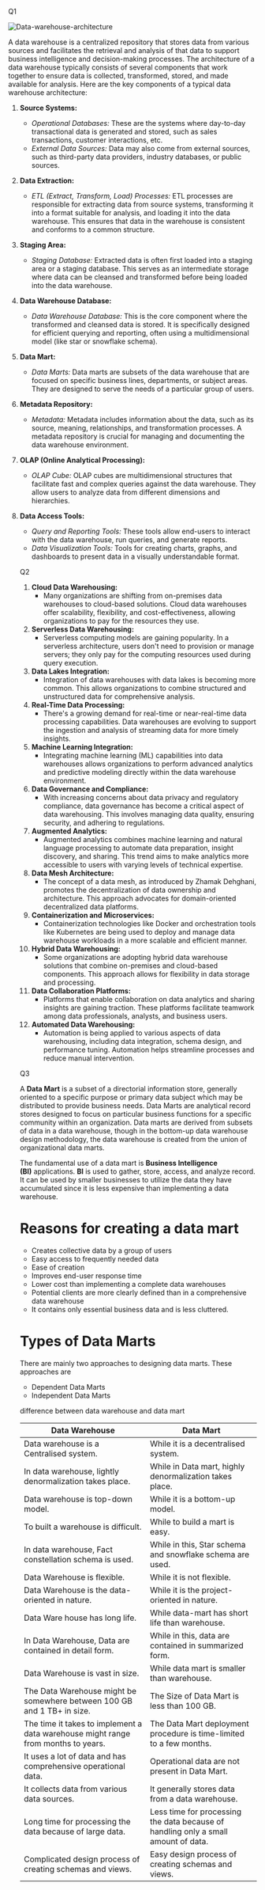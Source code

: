 Q1

![Data-warehouse-architecture](https://github.com/allelbhagya/dmw/assets/80905783/c4d35035-48b9-4900-b6e7-f78164e1232e)

A data warehouse is a centralized repository that stores data from various sources and facilitates the retrieval and analysis of that data to support business intelligence and decision-making processes. The architecture of a data warehouse typically consists of several components that work together to ensure data is collected, transformed, stored, and made available for analysis. Here are the key components of a typical data warehouse architecture:

1. **Source Systems:**
    - *Operational Databases:* These are the systems where day-to-day transactional data is generated and stored, such as sales transactions, customer interactions, etc.
    - *External Data Sources:* Data may also come from external sources, such as third-party data providers, industry databases, or public sources.
2. **Data Extraction:**
    - *ETL (Extract, Transform, Load) Processes:* ETL processes are responsible for extracting data from source systems, transforming it into a format suitable for analysis, and loading it into the data warehouse. This ensures that data in the warehouse is consistent and conforms to a common structure.
3. **Staging Area:**
    - *Staging Database:* Extracted data is often first loaded into a staging area or a staging database. This serves as an intermediate storage where data can be cleansed and transformed before being loaded into the data warehouse.
4. **Data Warehouse Database:**
    - *Data Warehouse Database:* This is the core component where the transformed and cleansed data is stored. It is specifically designed for efficient querying and reporting, often using a multidimensional model (like star or snowflake schema).
5. **Data Mart:**
    - *Data Marts:* Data marts are subsets of the data warehouse that are focused on specific business lines, departments, or subject areas. They are designed to serve the needs of a particular group of users.
6. **Metadata Repository:**
    - *Metadata:* Metadata includes information about the data, such as its source, meaning, relationships, and transformation processes. A metadata repository is crucial for managing and documenting the data warehouse environment.
7. **OLAP (Online Analytical Processing):**
    - *OLAP Cube:* OLAP cubes are multidimensional structures that facilitate fast and complex queries against the data warehouse. They allow users to analyze data from different dimensions and hierarchies.
8. **Data Access Tools:**
    - *Query and Reporting Tools:* These tools allow end-users to interact with the data warehouse, run queries, and generate reports.
    - *Data Visualization Tools:* Tools for creating charts, graphs, and dashboards to present data in a visually understandable format.
    
    Q2
    
    1. **Cloud Data Warehousing:**
        - Many organizations are shifting from on-premises data warehouses to cloud-based solutions. Cloud data warehouses offer scalability, flexibility, and cost-effectiveness, allowing organizations to pay for the resources they use.
    2. **Serverless Data Warehousing:**
        - Serverless computing models are gaining popularity. In a serverless architecture, users don't need to provision or manage servers; they only pay for the computing resources used during query execution.
    3. **Data Lakes Integration:**
        - Integration of data warehouses with data lakes is becoming more common. This allows organizations to combine structured and unstructured data for comprehensive analysis.
    4. **Real-Time Data Processing:**
        - There's a growing demand for real-time or near-real-time data processing capabilities. Data warehouses are evolving to support the ingestion and analysis of streaming data for more timely insights.
    5. **Machine Learning Integration:**
        - Integrating machine learning (ML) capabilities into data warehouses allows organizations to perform advanced analytics and predictive modeling directly within the data warehouse environment.
    6. **Data Governance and Compliance:**
        - With increasing concerns about data privacy and regulatory compliance, data governance has become a critical aspect of data warehousing. This involves managing data quality, ensuring security, and adhering to regulations.
    7. **Augmented Analytics:**
        - Augmented analytics combines machine learning and natural language processing to automate data preparation, insight discovery, and sharing. This trend aims to make analytics more accessible to users with varying levels of technical expertise.
    8. **Data Mesh Architecture:**
        - The concept of a data mesh, as introduced by Zhamak Dehghani, promotes the decentralization of data ownership and architecture. This approach advocates for domain-oriented decentralized data platforms.
    9. **Containerization and Microservices:**
        - Containerization technologies like Docker and orchestration tools like Kubernetes are being used to deploy and manage data warehouse workloads in a more scalable and efficient manner.
    10. **Hybrid Data Warehousing:**
        - Some organizations are adopting hybrid data warehouse solutions that combine on-premises and cloud-based components. This approach allows for flexibility in data storage and processing.
    11. **Data Collaboration Platforms:**
        - Platforms that enable collaboration on data analytics and sharing insights are gaining traction. These platforms facilitate teamwork among data professionals, analysts, and business users.
    12. **Automated Data Warehousing:**
        - Automation is being applied to various aspects of data warehousing, including data integration, schema design, and performance tuning. Automation helps streamline processes and reduce manual intervention.
    
    Q3
    
    A **Data Mart** is a subset of a directorial information store, generally oriented to a specific purpose or primary data subject which may be distributed to provide business needs. Data Marts are analytical record stores designed to focus on particular business functions for a specific community within an organization. Data marts are derived from subsets of data in a data warehouse, though in the bottom-up data warehouse design methodology, the data warehouse is created from the union of organizational data marts.
    
    The fundamental use of a data mart is **Business Intelligence (BI)** applications. **BI** is used to gather, store, access, and analyze record. It can be used by smaller businesses to utilize the data they have accumulated since it is less expensive than implementing a data warehouse.
    

    
    # Reasons for creating a data mart
    
    - Creates collective data by a group of users
    - Easy access to frequently needed data
    - Ease of creation
    - Improves end-user response time
    - Lower cost than implementing a complete data warehouses
    - Potential clients are more clearly defined than in a comprehensive data warehouse
    - It contains only essential business data and is less cluttered.
    
    # Types of Data Marts
    
    There are mainly two approaches to designing data marts. These approaches are
    
    - Dependent Data Marts
    - Independent Data Marts
    
    difference between data warehouse and data mart
    
    | Data Warehouse | Data Mart |
    | --- | --- |
    | Data warehouse is a Centralised system. | While it is a decentralised system. |
    | In data warehouse, lightly denormalization takes place. | While in Data mart, highly denormalization takes place. |
    | Data warehouse is top-down model. | While it is a bottom-up model. |
    | To built a warehouse is difficult. | While to build a mart is easy. |
    | In data warehouse, Fact constellation schema is used. | While in this, Star schema and snowflake schema are used. |
    | Data Warehouse is flexible. | While it is not flexible. |
    | Data Warehouse is the data-oriented in nature. | While it is the project-oriented in nature. |
    | Data Ware house has long life. | While data-mart has short life than warehouse. |
    | In Data Warehouse, Data are contained in detail form. | While in this, data are contained in summarized form. |
    | Data Warehouse is vast in size. | While data mart is smaller than warehouse. |
    | The Data Warehouse might be somewhere between 100 GB and 1 TB+ in size. | The Size of Data Mart is less than 100 GB. |
    | The time it takes to implement a data warehouse might range from months to years. | The Data Mart deployment procedure is time-limited to a few months. |
    | It uses a lot of data and has comprehensive operational data. | Operational data are not present in Data Mart. |
    | It collects data from various data sources. | It generally stores data from a data warehouse. |
    | Long time for processing the data because of large data. | Less time for processing the data because of handling only a small amount of data. |
    | Complicated design process of creating schemas and views. | Easy design process of creating schemas and views. |

